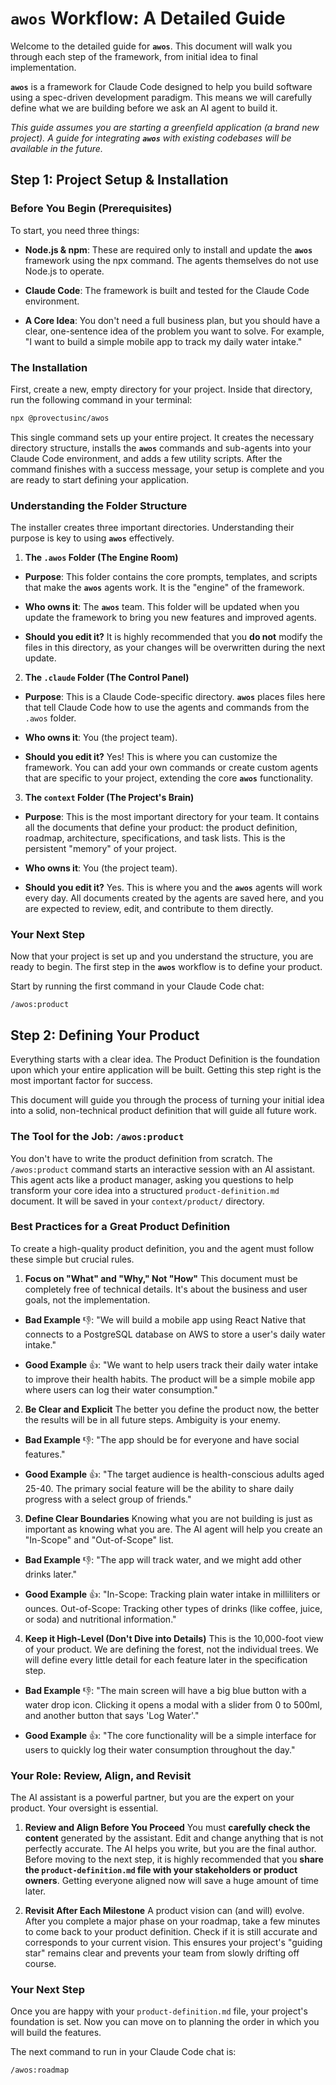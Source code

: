 # `awos` Workflow: A Detailed Guide

Welcome to the detailed guide for **`awos`**. This document will walk you through each step of the framework, from initial idea to final implementation.

**`awos`** is a framework for Claude Code designed to help you build software using a spec-driven development paradigm. This means we will carefully define what we are building before we ask an AI agent to build it.

_This guide assumes you are starting a greenfield application (a brand new project). A guide for integrating **`awos`** with existing codebases will be available in the future._

## Step 1: Project Setup & Installation

### Before You Begin (Prerequisites)

To start, you need three things:

- **Node.js & npm**: These are required only to install and update the **`awos`** framework using the npx command. The agents themselves do not use Node.js to operate.

- **Claude Code**: The framework is built and tested for the Claude Code environment.

- **A Core Idea**: You don't need a full business plan, but you should have a clear, one-sentence idea of the problem you want to solve. For example, "I want to build a simple mobile app to track my daily water intake."

### The Installation

First, create a new, empty directory for your project. Inside that directory, run the following command in your terminal:

```bash
npx @provectusinc/awos
```

This single command sets up your entire project. It creates the necessary directory structure, installs the **`awos`** commands and sub-agents into your Claude Code environment, and adds a few utility scripts. After the command finishes with a success message, your setup is complete and you are ready to start defining your application.

### Understanding the Folder Structure

The installer creates three important directories. Understanding their purpose is key to using **`awos`** effectively.

1. **The `.awos` Folder (The Engine Room)**

- **Purpose**: This folder contains the core prompts, templates, and scripts that make the **`awos`** agents work. It is the "engine" of the framework.

- **Who owns it**: The **`awos`** team. This folder will be updated when you update the framework to bring you new features and improved agents.

- **Should you edit it?** It is highly recommended that you **do not** modify the files in this directory, as your changes will be overwritten during the next update.

2. **The `.claude` Folder (The Control Panel)**

- **Purpose**: This is a Claude Code-specific directory. **`awos`** places files here that tell Claude Code how to use the agents and commands from the `.awos` folder.

- **Who owns it**: You (the project team).

- **Should you edit it?** Yes! This is where you can customize the framework. You can add your own commands or create custom agents that are specific to your project, extending the core **`awos`** functionality.

3. **The `context` Folder (The Project's Brain)**

- **Purpose**: This is the most important directory for your team. It contains all the documents that define your product: the product definition, roadmap, architecture, specifications, and task lists. This is the persistent "memory" of your project.

- **Who owns it**: You (the project team).

- **Should you edit it?** Yes. This is where you and the **`awos`** agents will work every day. All documents created by the agents are saved here, and you are expected to review, edit, and contribute to them directly.

### Your Next Step

Now that your project is set up and you understand the structure, you are ready to begin. The first step in the **`awos`** workflow is to define your product.

Start by running the first command in your Claude Code chat:

```
/awos:product
```

## Step 2: Defining Your Product

Everything starts with a clear idea. The Product Definition is the foundation upon which your entire application will be built. Getting this step right is the most important factor for success.

This document will guide you through the process of turning your initial idea into a solid, non-technical product definition that will guide all future work.

### The Tool for the Job: `/awos:product`

You don't have to write the product definition from scratch. The `/awos:product` command starts an interactive session with an AI assistant. This agent acts like a product manager, asking you questions to help transform your core idea into a structured `product-definition.md` document. It will be saved in your `context/product/` directory.

### Best Practices for a Great Product Definition

To create a high-quality product definition, you and the agent must follow these simple but crucial rules.

1. **Focus on "What" and "Why," Not "How"**
   This document must be completely free of technical details. It's about the business and user goals, not the implementation.

- **Bad Example** 👎: "We will build a mobile app using React Native that connects to a PostgreSQL database on AWS to store a user's daily water intake."

- **Good Example** 👍: "We want to help users track their daily water intake to improve their health habits. The product will be a simple mobile app where users can log their water consumption."

2. **Be Clear and Explicit**
   The better you define the product now, the better the results will be in all future steps. Ambiguity is your enemy.

- **Bad Example** 👎: "The app should be for everyone and have social features."

- **Good Example** 👍: "The target audience is health-conscious adults aged 25-40. The primary social feature will be the ability to share daily progress with a select group of friends."

3. **Define Clear Boundaries**
   Knowing what you are not building is just as important as knowing what you are. The AI agent will help you create an "In-Scope" and "Out-of-Scope" list.

- **Bad Example** 👎: "The app will track water, and we might add other drinks later."

- **Good Example** 👍: "In-Scope: Tracking plain water intake in milliliters or ounces. Out-of-Scope: Tracking other types of drinks (like coffee, juice, or soda) and nutritional information."

4. **Keep it High-Level (Don't Dive into Details)**
   This is the 10,000-foot view of your product. We are defining the forest, not the individual trees. We will define every little detail for each feature later in the specification step.

- **Bad Example** 👎: "The main screen will have a big blue button with a water drop icon. Clicking it opens a modal with a slider from 0 to 500ml, and another button that says 'Log Water'."

- **Good Example** 👍: "The core functionality will be a simple interface for users to quickly log their water consumption throughout the day."

### Your Role: Review, Align, and Revisit

The AI assistant is a powerful partner, but you are the expert on your product. Your oversight is essential.

1. **Review and Align Before You Proceed**
   You must **carefully check the content** generated by the assistant. Edit and change anything that is not perfectly accurate. The AI helps you write, but you are the final author. Before moving to the next step, it is highly recommended that you **share the `product-definition.md` file with your stakeholders or product owners**. Getting everyone aligned now will save a huge amount of time later.

2. **Revisit After Each Milestone**
   A product vision can (and will) evolve. After you complete a major phase on your roadmap, take a few minutes to come back to your product definition. Check if it is still accurate and corresponds to your current vision. This ensures your project's "guiding star" remains clear and prevents your team from slowly drifting off course.

### Your Next Step

Once you are happy with your `product-definition.md` file, your project's foundation is set. Now you can move on to planning the order in which you will build the features.

The next command to run in your Claude Code chat is:

```
/awos:roadmap
```
